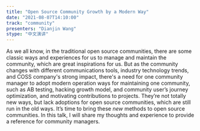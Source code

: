 ```yaml
---
title: "Open Source Community Growth by a Modern Way"
date: "2021-08-07T14:10:00" 
track: "community"
presenters: "Dianjin Wang"
stype: "中文演讲"
---
```

As we all know, in the traditional open source communities, there are some classic ways and experiences for us to manage and maintain the community, which are great inspirations for us. But as the community changes with different communications tools, industry technology trends, and COSS company's strong impact, there's a need for one community manager to adopt modern operation ways for maintaining one community, such as AB testing, hacking growth model, and community user’s journey optimization, and motivating contributions to projects. They’re not totally new ways, but lack adoptions for open source communities, which are still run in the old ways. It’s time to bring these *new* methods to open source communities. In this talk, I will share my thoughts and experience to provide a reference for community managers.